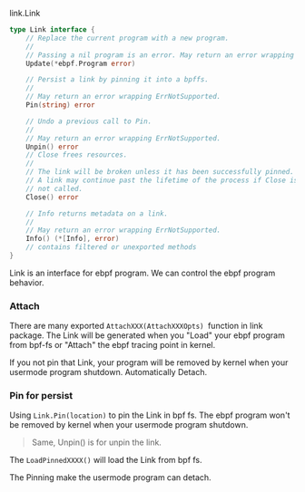 
link.Link 
```go
type Link interface {
	// Replace the current program with a new program.
	//
	// Passing a nil program is an error. May return an error wrapping ErrNotSupported.
	Update(*ebpf.Program error)

	// Persist a link by pinning it into a bpffs.
	//
	// May return an error wrapping ErrNotSupported.
	Pin(string) error

	// Undo a previous call to Pin.
	//
	// May return an error wrapping ErrNotSupported.
	Unpin() error
	// Close frees resources.
	//
	// The link will be broken unless it has been successfully pinned.
	// A link may continue past the lifetime of the process if Close is
	// not called.
	Close() error

	// Info returns metadata on a link.
	//
	// May return an error wrapping ErrNotSupported.
	Info() (*[Info], error)
	// contains filtered or unexported methods
}
```

  
Link is an interface for ebpf program. We can control the ebpf program behavior. 

### Attach

There are many exported `AttachXXX(AttachXXXOpts) `function in link package. The Link will be generated when you "Load" your ebpf program from bpf-fs or "Attach" the ebpf tracing point in kernel.

If you not pin that Link, your program will be removed  by kernel when your usermode program shutdown. Automatically Detach.

### Pin for persist

Using `Link.Pin(location)` to pin the Link in bpf fs. The ebpf program won't be removed by kernel when your usermode program shutdown.

> Same, Unpin() is for unpin the link.

The `LoadPinnedXXXX()` will load the Link from bpf fs.

The Pinning make the usermode program can detach.

